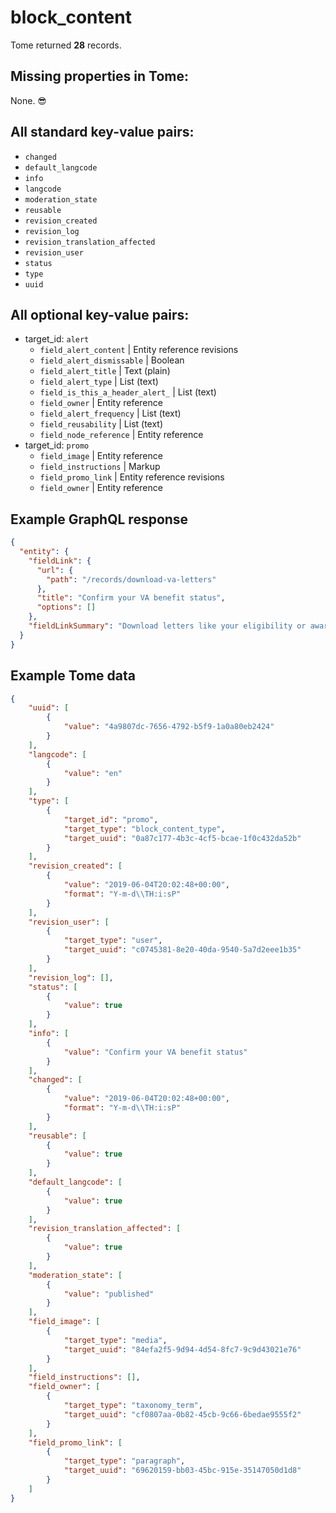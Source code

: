 # block_content

Tome returned **28** records.

## Missing properties in Tome:

None. 😎

## All standard key-value pairs:
- `changed`
- `default_langcode`
- `info`
- `langcode`
- `moderation_state`
- `reusable`
- `revision_created`
- `revision_log`
- `revision_translation_affected`
- `revision_user`
- `status`
- `type`
- `uuid`

## All optional key-value pairs:

- target_id: `alert`
  - `field_alert_content` | Entity reference revisions
  - `field_alert_dismissable` | Boolean
  - `field_alert_title` | Text (plain)
  - `field_alert_type` | List (text)
  - `field_is_this_a_header_alert_` | List (text)
  - `field_owner` | Entity reference
  - `field_alert_frequency` | List (text)
  - `field_reusability` | List (text)
  - `field_node_reference` | Entity reference
- target_id: `promo`
  - `field_image` | Entity reference
  - `field_instructions` | Markup
  - `field_promo_link` | Entity reference revisions
  - `field_owner` | Entity reference

## Example GraphQL response

```json
{
  "entity": {
    "fieldLink": {
      "url": {
        "path": "/records/download-va-letters"
      },
      "title": "Confirm your VA benefit status",
      "options": []
    },
    "fieldLinkSummary": "Download letters like your eligibility or award letter for certain benefits."
  }
}
```

## Example Tome data

```json
{
    "uuid": [
        {
            "value": "4a9807dc-7656-4792-b5f9-1a0a80eb2424"
        }
    ],
    "langcode": [
        {
            "value": "en"
        }
    ],
    "type": [
        {
            "target_id": "promo",
            "target_type": "block_content_type",
            "target_uuid": "0a87c177-4b3c-4cf5-bcae-1f0c432da52b"
        }
    ],
    "revision_created": [
        {
            "value": "2019-06-04T20:02:48+00:00",
            "format": "Y-m-d\\TH:i:sP"
        }
    ],
    "revision_user": [
        {
            "target_type": "user",
            "target_uuid": "c0745381-8e20-40da-9540-5a7d2eee1b35"
        }
    ],
    "revision_log": [],
    "status": [
        {
            "value": true
        }
    ],
    "info": [
        {
            "value": "Confirm your VA benefit status"
        }
    ],
    "changed": [
        {
            "value": "2019-06-04T20:02:48+00:00",
            "format": "Y-m-d\\TH:i:sP"
        }
    ],
    "reusable": [
        {
            "value": true
        }
    ],
    "default_langcode": [
        {
            "value": true
        }
    ],
    "revision_translation_affected": [
        {
            "value": true
        }
    ],
    "moderation_state": [
        {
            "value": "published"
        }
    ],
    "field_image": [
        {
            "target_type": "media",
            "target_uuid": "84efa2f5-9d94-4d54-8fc7-9c9d43021e76"
        }
    ],
    "field_instructions": [],
    "field_owner": [
        {
            "target_type": "taxonomy_term",
            "target_uuid": "cf0807aa-0b82-45cb-9c66-6bedae9555f2"
        }
    ],
    "field_promo_link": [
        {
            "target_type": "paragraph",
            "target_uuid": "69620159-bb03-45bc-915e-35147050d1d8"
        }
    ]
}
```
